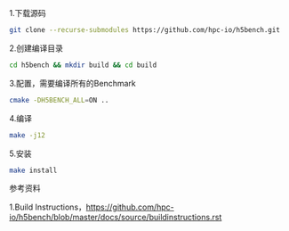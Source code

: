 1.下载源码

```bash
git clone --recurse-submodules https://github.com/hpc-io/h5bench.git
```

2.创建编译目录

```bash
cd h5bench && mkdir build && cd build
```

3.配置，需要编译所有的Benchmark

```bash
cmake -DH5BENCH_ALL=ON ..
```

4.编译

```bash
make -j12
```

5.安装

```bash
make install
```

参考资料

1.Build Instructions，https://github.com/hpc-io/h5bench/blob/master/docs/source/buildinstructions.rst
